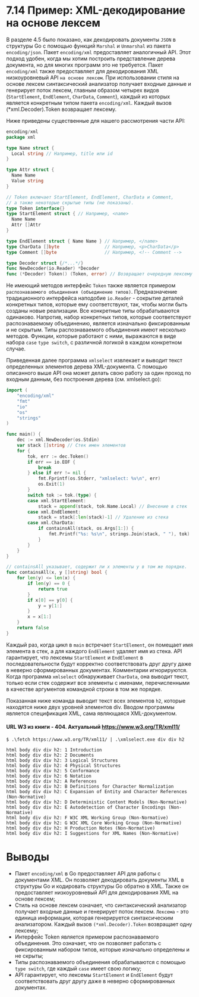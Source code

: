 # 7.14 Пример: XML-декодирование на основе лексем

В разделе 4.5 было показано, как декодировать документы `JSON` в структуры Go с помощью функций `Marshal` и `Unmarshal`
из пакета `encoding/json`. Пакет `encoding/xml` предоставляет аналогичный API. Этот подход удобен, когда мы хотим
построить представление дерева документа, но для многих программ это не требуется. Пакет `encoding/xml`
также предоставляет для декодирования XML низкоуровневый API `на основе лексем`. При использовании стиля на основе
лексем синтаксический анализатор получает входные данные и генерирует поток лексем, главным образом четырех
видов (`StartElement`, `EndElement`, `CharData`, `Comment`), каждый из которых является конкретным типом
пакета `encoding/xml`. Каждый вызов (*xml.Decoder).Token возвращает лексему.

Ниже приведены существенные для нашего рассмотрения части API:

``` go
encoding/xml
package xml

type Name struct {
  Local string // Например, title или id
}

type Attr struct {
  Name Name
  Value string
}

// Token включает StartElement, EndElement, CharData и Comment,
// а также некоторые скрытые типы (не показаны).
type Token interface{}
type StartElement struct { // Например, <name>
  Name Name
  Attr []Attr
}

type EndElement struct { Name Name } // Например, </name>
type CharData []byte                 // Например, <p>CharData</p>
type Comment []byte                  // Например, <!-- Comment -->

type Decoder struct {/*...*/}
func NewDecoder(io.Reader) *Decoder
func (*Decoder) Token() (Token, error) // Возвращает очередную лексему
```

Не имеющий методов интерфейс `Token` также является примером `распознаваемого объединения (объединение типов)`.
Предназначение традиционного интерфейса наподобие `io.Reader` - сокрытие деталей конкретных типов, которые ему
соответствуют, так, чтобы могли быть созданы новые реализации. Все конкретные типы обрабатываются одинаково. Напротив,
набор конкретных типов, которые соответствуют распознаваемому объединению, является изначально фиксированным и не
скрытым. Типы распознаваемого объединения имеют несколько методов. Функции, которые работают с ними, выражаются в виде
набора `case` `type switch`, с различной логикой в каждом конкретном случае.

Приведенная далее программа `xmlselect` извлекает и выводит текст определенных элементов дерева XML-документа. С помощью
описанного выше API она может делать свою работу за один проход по входным данным, без построения дерева (см.
xmlselect.go):

``` go
import (
	"encoding/xml"
	"fmt"
	"io"
	"os"
	"strings"
)

func main() {
	dec := xml.NewDecoder(os.Stdin)
	var stack []string // Стек имен элементов
	for {
		tok, err := dec.Token()
		if err == io.EOF {
			break
		} else if err != nil {
			fmt.Fprintf(os.Stderr, "xmlselect: %v\n", err)
			os.Exit(1)
		}
		switch tok := tok.(type) {
		case xml.StartElement:
			stack = append(stack, tok.Name.Local) // Внесение в стек
		case xml.EndElement:
			stack = stack[:len(stack)-1] // Удаление из стека
		case xml.CharData:
			if containsAll(stack, os.Args[1:]) {
				fmt.Printf("%s: %s\n", strings.Join(stack, " "), tok)
			}
		}
	}
}

// containsAll указывает, содержит ли x элементы y в том же порядке.
func containsAll(x, y []string) bool {
	for len(y) <= len(x) {
		if len(y) == 0 {
			return true
		}
		if x[0] == y[0] {
			y = y[1:]
		}
		x = x[1:]
	}
	return false
}
```

Каждый раз, когда цикл в `main` встречает `StartElement`, он помещает имя элемента в стек, а для каждого `EndElement`
удаляет имя из стека. API гарантирует, что лексемы `StartElement` и `EndElement` в последовательности будут корректно
соответствовать друг другу даже в неверно сформированных документах. Комментарии игнорируются. Когда
программа `xmlselect` обнаруживает `CharData`, она выводит текст, только если стек содержит все элементы с именами,
перечисленными в качестве аргументов командной строки в том же порядке.

Показанная ниже команда выводит текст всех элементов `h2`, которые находятся ниже двух уровней элементов div. Вводом
программы является спецификация XML, сама являющаяся XML-документом.

#### URL W3 из книги - 404. Актуальный https://www.w3.org/TR/xml11/

``` shell
$ .\fetch https://www.w3.org/TR/xml11/ | .\xmlselect.exe div div h2

html body div div h2: 1 Introduction
html body div div h2: 2 Documents
html body div div h2: 3 Logical Structures
html body div div h2: 4 Physical Structures
html body div div h2: 5 Conformance
html body div div h2: 6 Notation
html body div div h2: A References
html body div div h2: B Definitions for Character Normalization
html body div div h2: C Expansion of Entity and Character References (Non-Normative)
html body div div h2: D Deterministic Content Models (Non-Normative)
html body div div h2: E Autodetection of Character Encodings (Non-Normative)
html body div div h2: F W3C XML Working Group (Non-Normative)
html body div div h2: G W3C XML Core Working Group (Non-Normative)
html body div div h2: H Production Notes (Non-Normative)
html body div div h2: I Suggestions for XML Names (Non-Normative)
```

# Выводы

* Пакет `encoding/xml` в Go предоставляет API для работы с документами XML. Он позволяет декодировать документы XML в
  структуры Go и кодировать структуры Go обратно в XML. Также он предоставляет низкоуровневый API для декодирования XML
  на основе лексем;
* Стиль на основе лексем означает, что синтаксический анализатор получает входные данные и генерирует поток лексем.
  `Лексема` - это единица информации, которая генерируется синтаксическим анализатором. Каждый
  вызов `(*xml.Decoder).Token` возвращает одну лексему;
* Интерфейс Token является примером распознаваемого объединения. Это означает, что он позволяет работать с фиксированным
  набором типов, которые изначально определены и не скрыты;
* Типы распознаваемого объединения обрабатываются с помощью `type switch`, где каждый `case` имеет свою логику;
* API гарантирует, что лексемы `StartElement` и `EndElement` будут соответствовать друг другу даже в неверно
  сформированных документах.